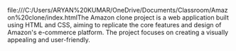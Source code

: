 file:///C:/Users/ARYAN%20KUMAR/OneDrive/Documents/Classroom/Amazon%20clone/index.htmlThe Amazon clone project is a web application built using HTML and CSS, aiming to replicate the core features and design of Amazon's e-commerce platform. The project focuses on creating a visually appealing and user-friendly.
